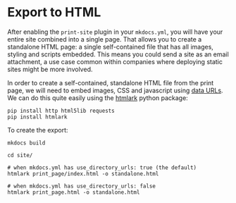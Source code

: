 # Export to HTML

After enabling the `print-site` plugin in your `mkdocs.yml`, you will have your entire site combined into a single page. That allows you to create a standalone HTML page: a single self-contained file that has all images, styling and scripts embedded. This means you could send a site as an email attachment, a use case common within companies where deploying static sites might be more involved.

In order to create a self-contained, standalone HTML file from the print page, we will need to embed images, CSS and javascript using [data URLs](https://developer.mozilla.org/en-US/docs/Web/HTTP/Basics_of_HTTP/Data_URIs). We can do this quite easily using the [htmlark](https://github.com/BitLooter/htmlark) python package:


```shell
pip install http html5lib requests
pip install htmlark
```

To create the export:

```shell
mkdocs build

cd site/

# when mkdocs.yml has use_directory_urls: true (the default)
htmlark print_page/index.html -o standalone.html

# when mkdocs.yml has use_directory_urls: false
htmlark print_page.html -o standalone.html
```
